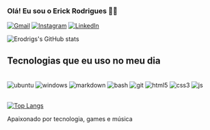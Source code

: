 ### Olá! Eu sou o Erick Rodrigues 👋🏻

[![Gmail](https://img.shields.io/badge/Gmail-D14836?style=for-the-badge&logo=gmail&logoColor=white)](mailto:erkrodrigs@gmail.com)
[![Instagram](https://img.shields.io/badge/Instagram-E4405F?style=for-the-badge&logo=instagram&logoColor=white)](https://www.instagram.com/_erodrigues22/)
[![LinkedIn](https://img.shields.io/badge/LinkedIn-0077B5?style=for-the-badge&logo=linkedin&logoColor=white)](https://www.linkedin.com/in/erick-rodrigues2)

![Erodrigs's GitHub stats](https://github-readme-stats.vercel.app/api?username=erodrigs&show_icons=true&theme=dark)

## Tecnologias que eu uso no meu dia

<div style="display: inline_block"><br>
  <img align="center" alt="ubuntu" src="https://img.shields.io/badge/Ubuntu-E95420?style=for-the-badge&logo=ubuntu&logoColor=white">
  <img align="center" alt="windows" src="https://img.shields.io/badge/Windows-0078D6?style=for-the-badge&logo=windows&logoColor=white">
  <img align="center" alt="markdown" src="https://img.shields.io/badge/Markdown-000000?style=for-the-badge&logo=markdown&logoColor=white">
  <img align="center" alt="bash" src="https://img.shields.io/badge/GNU%20Bash-4EAA25?style=for-the-badge&logo=GNU%20Bash&logoColor=white">
  <img align="center" alt="git" src="https://img.shields.io/badge/GIT-E44C30?style=for-the-badge&logo=git&logoColor=white">
  <img align="center" alt="html5" src="https://img.shields.io/badge/HTML5-E34F26?style=for-the-badge&logo=html5&logoColor=white">
  <img align="center" alt="css3" src="https://img.shields.io/badge/CSS3-1572B6?style=for-the-badge&logo=css3&logoColor=white">
  <img align="center" alt="js" src="https://img.shields.io/badge/JavaScript-F7DF1E?style=for-the-badge&logo=javascript&logoColor=black">
</div>
<br>

[![Top Langs](https://github-readme-stats.vercel.app/api/top-langs/?username=erodrigs&layout=compact)](https://github.com/erodrigs/github-readme-stats)

Apaixonado por tecnologia, games e música

